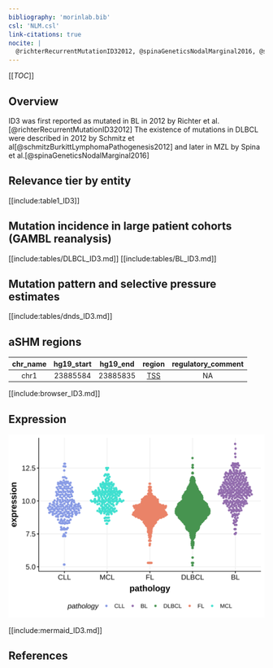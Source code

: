 ```yaml
---
bibliography: 'morinlab.bib'
csl: 'NLM.csl'
link-citations: true
nocite: |
  @richterRecurrentMutationID32012, @spinaGeneticsNodalMarginal2016, @schmitzBurkittLymphomaPathogenesis2012
---
```

[[_TOC_]]

## Overview

ID3 was first reported as mutated in BL in 2012 by Richter et al.[@richterRecurrentMutationID32012] 
The existence of mutations in DLBCL were described in 2012 by Schmitz et al[@schmitzBurkittLymphomaPathogenesis2012] and later in MZL by Spina et al.[@spinaGeneticsNodalMarginal2016]


## Relevance tier by entity

[[include:table1_ID3]]

## Mutation incidence in large patient cohorts (GAMBL reanalysis)

[[include:tables/DLBCL_ID3.md]]
[[include:tables/BL_ID3.md]]

## Mutation pattern and selective pressure estimates

[[include:tables/dnds_ID3.md]]

## aSHM regions

|chr_name|hg19_start|hg19_end|region                                                                                   |regulatory_comment|
|:--------:|:----------:|:--------:|:-----------------------------------------------------------------------------------------:|:------------------:|
|chr1    |23885584  |23885835|[TSS](https://genome.ucsc.edu/s/rdmorin/GAMBL%20hg19?position=chr1%3A23885584%2D23885835)|NA                |

[[include:browser_ID3.md]]

## Expression
![](images/gene_expression/ID3_by_pathology.svg)

[[include:mermaid_ID3.md]]

## References

<!-- ORIGIN: 22885699 -->
<!-- BL: richterRecurrentMutationID32012a -->
<!-- DLBCL: schmitzBurkittLymphomaPathogenesis2012 -->
<!-- MZL: spinaGeneticsNodalMarginal2016b -->
